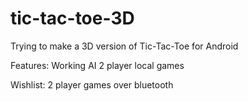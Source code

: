 tic-tac-toe-3D
==============

Trying to make a 3D version of Tic-Tac-Toe for Android

Features:
Working AI
2 player local games

Wishlist:
2 player games over bluetooth